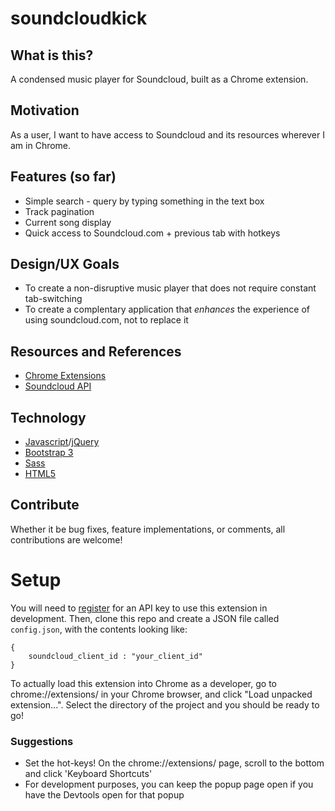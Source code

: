 # soundcloudkick
## What is this?
A condensed music player for Soundcloud, built as a Chrome extension.

## Motivation
As a user, I want to have access to Soundcloud and its resources wherever I am in Chrome.

## Features (so far)
* Simple search - query by typing something in the text box
* Track pagination
* Current song display
* Quick access to Soundcloud.com + previous tab with hotkeys

## Design/UX Goals
* To create a non-disruptive music player that does not require constant tab-switching
* To create a complentary application that *enhances* the experience of using soundcloud.com, not to
    replace it

## Resources and References
* [Chrome Extensions](developer.chrome.com/extensions/)
* [Soundcloud API](https://developers.soundcloud.com/docs/api/)

## Technology
* [Javascript](https://www.javascript.com/)/[jQuery](https://jquery.com/)
* [Bootstrap 3](http://getbootstrap.com/)
* [Sass](http://sass-lang.com/)
* [HTML5](https://developer.mozilla.org/en-US/docs/Web/Guide/HTML/HTML5)
 
## Contribute
Whether it be bug fixes, feature implementations, or comments, all contributions are welcome!

# Setup
You will need to [register](http://soundcloud.com/you/apps/new) for an API key to use this extension in development.
Then, clone this repo and create a JSON file called `config.json`, with the contents looking like:

```
{
    soundcloud_client_id : "your_client_id"
}
```

To actually load this extension into Chrome as a developer, go to chrome://extensions/ in your Chrome browser,
    and click "Load unpacked extension...". Select the directory of the project and you should be ready to go!

### Suggestions
* Set the hot-keys! On the chrome://extensions/ page, scroll to the bottom and click 'Keyboard Shortcuts'
* For development purposes, you can keep the popup page open if you have the Devtools open for that popup



